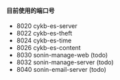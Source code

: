 #### 目前使用的端口号

* 8020 cykb-es-server
* 8022 cykb-es-theft
* 8024 cykb-es-time
* 8026 cykb-es-content
* 8030 sonin-manage-web (todo)
* 8032 sonin-manage-server (todo)
* 8040 sonin-email-server (todo)